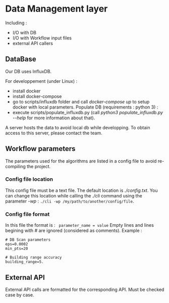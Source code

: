 # Data Management layer
Including : 
- I/O with DB
- I/O with Workflow input files
- external API callers

## DataBase
Our DB uses InfluxDB.

For developpement (under Linux) : 
- install docker
- install docker-compose
- go to scripts/influxdb folder and call *docker-compose up* to setup docker with local parameters.
Populate DB (requirements : python 3) :
- execute scripts/populate_influxdb.py (call *python3 populate_influxdb.py --help* for more information about that).

A server hosts the data to avoid local db while developping. To obtain access to this server, please contact the team.

## Workflow parameters
The parameters used for the algorithms are listed in a config file to avoid re-compiling the project.

### Config file location
This config file must be a text file.
The default location is *./config.txt*.
You can change this location while calling the *./cli* command using the parameter *-wp* :
```./cli -wp /my/path/to/another/config/file```.

### Config file format
In this file the format is :
``` parameter_name = value```
Empty lines and lines begining with *#* are ignored (considered as comments).
Example : 
```
# DB Scan parameters
eps=0.0002
min_pts=20

# Building range accuracy
building_range=5.
```

## External API
External API calls are formatted for the corresponding API. Must be checked case by case.